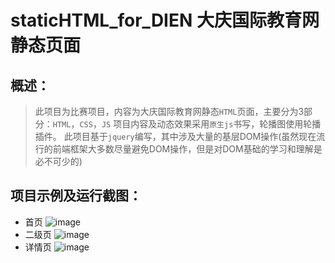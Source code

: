 # staticHTML_for_DIEN 大庆国际教育网静态页面




## 概述：
> 此项目为比赛项目，内容为大庆国际教育网静态`HTML`页面，主要分为3部分：`HTML`，`CSS`，`JS` 项目内容及动态效果采用`原生js`书写，轮播图使用轮播插件。
> 此项目基于`jquery`编写，其中涉及大量的基层DOM操作(虽然现在流行的前端框架大多数尽量避免DOM操作，但是对DOM基础的学习和理解是必不可少的)
## 项目示例及运行截图：
* 首页
![image](https://github.com/2359634711/staticHTML_for_DIEN/blob/master/index.png(index))
* 二级页
![image](https://github.com/2359634711/staticHTML_for_DIEN/blob/master/secpage.png(secpage))
* 详情页
![image](https://github.com/2359634711/staticHTML_for_DIEN/blob/master/content.png(content))


